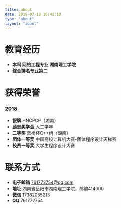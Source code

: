 ```yaml
---
title: about
date: 2019-07-19 16:41:10
type: "about"
layout: "about"
---
```



# 教育经历
* <b>本科 网络工程专业 湖南理工学院</b>
* <b>综合排名专业第二</b>

# 获得荣誉
### 2018
* <b>银牌</b>
HNCPCP（湖南）
* <b>励志奖学金</b>
大二学年
* <b>二等奖</b>
蓝桥杯C++组（湖南）
* <b>团体一等奖</b>
中国高校计算机大赛-团体程序设计天梯赛
* <b>校赛一等奖</b>
大学生程序设计大赛

# 联系方式
* <b>电子邮箱</b>
761772754@qq.com
* <b>地址</b>
湖南省岳阳市湖南理工学院，邮编414000
* <b>微信</b>
17382055213
* <b>QQ</b>
761772754